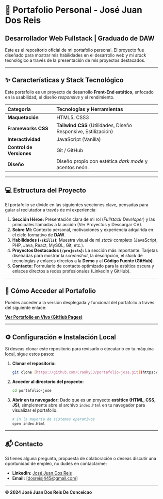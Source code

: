 # 🚀 Portafolio Personal - José Juan Dos Reis

## Desarrollador Web Fullstack | Graduado de DAW

Este es el repositorio oficial de mi portafolio personal. El proyecto fue diseñado para mostrar mis habilidades en el desarrollo web y mi *stack* tecnológico a través de la presentación de mis proyectos destacados.

---

## ✨ Características y Stack Tecnológico

Este portafolio es un proyecto de desarrollo **Front-End estático**, enfocado en la usabilidad, el diseño *responsive* y el rendimiento.

| Categoría | Tecnologías y Herramientas |
| :--- | :--- |
| **Maquetación** | HTML5, CSS3 |
| **Frameworks CSS** | **Tailwind CSS** (Utilidades, Diseño Responsive, Estilización) |
| **Interactividad** | JavaScript (Vanilla) |
| **Control de Versiones** | Git / GitHub |
| **Diseño** | Diseño propio con estética *dark mode* y acentos neón. |

---

## 💻 Estructura del Proyecto

El portafolio se divide en las siguientes secciones clave, pensadas para guiar al reclutador a través de mi experiencia:

1.  **Sección Héroe:** Presentación clara de mi rol (*Fullstack Developer*) y las principales llamadas a la acción (Ver Proyectos y Descargar CV).
2.  **Sobre Mí:** Contexto personal, motivaciones y experiencia adquirida en el ciclo formativo de **DAW**.
3.  **Habilidades (`/skills`):** Muestra visual de mi *stack* completo (JavaScript, PHP, Java, React, MySQL, Git, etc.).
4.  **Proyectos Destacados (`/projects`):** La sección más importante. Tarjetas diseñadas para mostrar la *screenshot*, la descripción, el *stack* de tecnologías y enlaces directos a la **Demo** y al **Código Fuente (GitHub)**.
5.  **Contacto:** Formulario de contacto optimizado para la estética oscura y enlaces directos a redes profesionales (LinkedIn y GitHub).

---

## 🔗 Cómo Acceder al Portafolio

Puedes acceder a la versión desplegada y funcional del portafolio a través del siguiente enlace:

[**Ver Portafolio en Vivo (GitHub Pages)**](https://crankyjj.github.io/portafolio-jose/)

---

## ⚙️ Configuración e Instalación Local

Si deseas clonar este repositorio para revisarlo o ejecutarlo en tu máquina local, sigue estos pasos:

1.  **Clonar el repositorio:**
    ```bash
    git clone [https://github.com/CrankyJJ/portafolio-jose.git](https://github.com/CrankyJJ/portafolio-jose.git)
    ```
2.  **Acceder al directorio del proyecto:**
    ```bash
    cd portafolio-jose
    ```
3.  **Abrir en tu navegador:**
    Dado que es un proyecto **estático (HTML, CSS, JS)**, simplemente abre el archivo `index.html` en tu navegador para visualizar el portafolio.
    ```bash
    # En la mayoría de sistemas operativos
    open index.html 
    ```

---

## 📬 Contacto

Si tienes alguna pregunta, propuesta de colaboración o deseas discutir una oportunidad de empleo, no dudes en contactarme:

* **LinkedIn:** [José Juan Dos Reis](https://www.linkedin.com/in/jose-juan-dos-reis-40aa10262/)
* **Email:** [dosreisj445@gmail.com]

---

**© 2024 José Juan Dos Reis De Conceicao**
